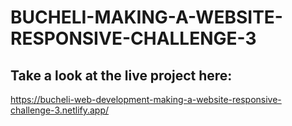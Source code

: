 # BUCHELI-MAKING-A-WEBSITE-RESPONSIVE-CHALLENGE-3

## Take a look at the live project here:
https://bucheli-web-development-making-a-website-responsive-challenge-3.netlify.app/
